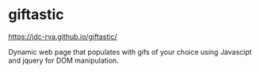 # giftastic

https://jdc-rva.github.io/giftastic/

Dynamic web page that populates with gifs of your choice using Javascipt and jquery for DOM manipulation.
